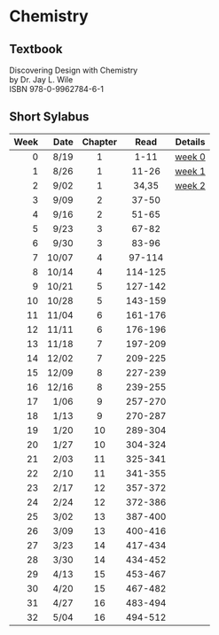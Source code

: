 # Chemistry

## Textbook
Discovering Design with Chemistry<br>
by Dr. Jay L. Wile<br>
ISBN 978-0-9962784-6-1<br>

## Short Sylabus
| Week | Date  | Chapter | Read    | Details |
|-----:|------:|:-------:|:-------:|---------|
| 0    |  8/19 | 1       | 1-11    | [week 0](chapter1/details.md#week-0) |
| 1    |  8/26 | 1       | 11-26   | [week 1](chapter1/details.md#week-1) |
| 2    |  9/02 | 1       | 34,35   | [week 2](chapter1/details.md#week-2) |
| 3    |  9/09 | 2       | 37-50   |  |
| 4    |  9/16 | 2       | 51-65   |  |
| 5    |  9/23 | 3       | 67-82   |  |
| 6    |  9/30 | 3       | 83-96   |  |
| 7    | 10/07 | 4       | 97-114  |  |
| 8    | 10/14 | 4       | 114-125 |  |
| 9    | 10/21 | 5       | 127-142 |  |
| 10   | 10/28 | 5       | 143-159 |  |
| 11   | 11/04 | 6       | 161-176 |  |
| 12   | 11/11 | 6       | 176-196 |  |
| 13   | 11/18 | 7       | 197-209 |  |
| 14   | 12/02 | 7       | 209-225 |  |
| 15   | 12/09 | 8       | 227-239 |  |
| 16   | 12/16 | 8       | 239-255 |  |
| 17   |  1/06 | 9       | 257-270 |  |
| 18   |  1/13 | 9       | 270-287 |  |
| 19   |  1/20 | 10      | 289-304 |  |
| 20   |  1/27 | 10      | 304-324 |  |
| 21   |  2/03 | 11      | 325-341 |  |
| 22   |  2/10 | 11      | 341-355 |  |
| 23   |  2/17 | 12      | 357-372 |  |
| 24   |  2/24 | 12      | 372-386 |  |
| 25   |  3/02 | 13      | 387-400 |  |
| 26   |  3/09 | 13      | 400-416 |  |
| 27   |  3/23 | 14      | 417-434 |  |
| 28   |  3/30 | 14      | 434-452 |  |
| 29   |  4/13 | 15      | 453-467 |  |
| 30   |  4/20 | 15      | 467-482 |  |
| 31   |  4/27 | 16      | 483-494 |  |
| 32   |  5/04 | 16      | 494-512 |  |


